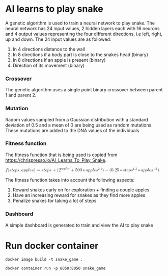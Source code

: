 # AI learns to play snake

A genetic algorithm is used to train a neural network to play snake. The neural network has 24 input values, 2 hidden layers each with 16
neurons and 4 output values representing the four different directions, i.e
left, right, up and down. The 24 input values are as followed:
1.  In 4 directions distance to the wall
2.  In 8 directions if a body part is close to the snakes head (binary)
3.  In 8 directions if an apple is present (binary)
4.  Direction of its movement (binary)

### Crossover
The genetic algorithm uses a single point binary crossover between parent 1
and parent 2.

### Mutation
Radom values sampled from a Gaussian distribution with a standard deviation
of 0.5 and a mean of 0 are being used as random mutations. These mutations are
added to the DNA values of the individuals

### Fitness function
The fitness function that is being used is copied from https://chrispresso.io/AI_Learns_To_Play_Snake.

<math xmlns="http://www.w3.org/1998/Math/MathML">
  <mi>f</mi>
  <mo stretchy="false">(</mo>
  <mi>s</mi>
  <mi>t</mi>
  <mi>e</mi>
  <mi>p</mi>
  <mi>s</mi>
  <mo>,</mo>
  <mi>a</mi>
  <mi>p</mi>
  <mi>p</mi>
  <mi>l</mi>
  <mi>e</mi>
  <mi>s</mi>
  <mo stretchy="false">)</mo>
  <mo>=</mo>
  <mi>s</mi>
  <mi>t</mi>
  <mi>e</mi>
  <mi>p</mi>
  <mi>s</mi>
  <mo>+</mo>
  <mo stretchy="false">(</mo>
  <msup>
    <mn>2</mn>
    <mrow class="MJX-TeXAtom-ORD">
      <mi>a</mi>
      <mi>p</mi>
      <mi>p</mi>
      <mi>l</mi>
      <mi>e</mi>
      <mi>s</mi>
    </mrow>
  </msup>
  <mo>+</mo>
  <mn>500</mn>
  <mo>&#x2217;<!-- ∗ --></mo>
  <mi>a</mi>
  <mi>p</mi>
  <mi>p</mi>
  <mi>l</mi>
  <mi>e</mi>
  <msup>
    <mi>s</mi>
    <mrow class="MJX-TeXAtom-ORD">
      <mn>2.1</mn>
    </mrow>
  </msup>
  <mo stretchy="false">)</mo>
  <mo>&#x2212;<!-- − --></mo>
  <mo stretchy="false">(</mo>
  <mn>0.25</mn>
  <mo>&#x2217;<!-- ∗ --></mo>
  <mi>s</mi>
  <mi>t</mi>
  <mi>e</mi>
  <mi>p</mi>
  <msup>
    <mi>s</mi>
    <mrow class="MJX-TeXAtom-ORD">
      <mn>1.3</mn>
    </mrow>
  </msup>
  <mo>&#x2217;<!-- ∗ --></mo>
  <mi>a</mi>
  <mi>p</mi>
  <mi>p</mi>
  <mi>l</mi>
  <mi>e</mi>
  <msup>
    <mi>s</mi>
    <mrow class="MJX-TeXAtom-ORD">
      <mn>1.2</mn>
    </mrow>
  </msup>
  <mo stretchy="false">)</mo>
</math>

The fitness function takes into account the following aspects:
1. Reward snakes early on for exploration + finding a couple apples
2. Have an increasing reward for snakes as they find more apples
3. Penalize snakes for taking a lot of steps

### Dashboard
A simple dashboard is generated to train and view the AI to play snake  

# Run docker container
`docker image build -t snake_game .`

`docker container run -p 8050:8050 snake_game`
